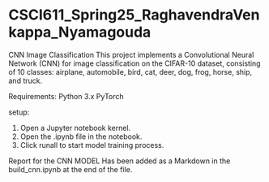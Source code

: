 # CSCI611_Spring25_RaghavendraVenkappa_Nyamagouda
CNN Image Classification
This project implements a Convolutional Neural Network (CNN) for image classification on the CIFAR-10 dataset, 
consisting of 10 classes: airplane, automobile, bird, cat, deer, dog, frog, horse, ship, and truck.

Requirements:
Python 3.x
PyTorch

setup:

1) Open a Jupyter notebook kernel.
2) Open the .ipynb file in the notebook.
3) Click runall to start model training process.

Report for the CNN MODEL Has been added as a Markdown in the build_cnn.ipynb at the end of the file.

